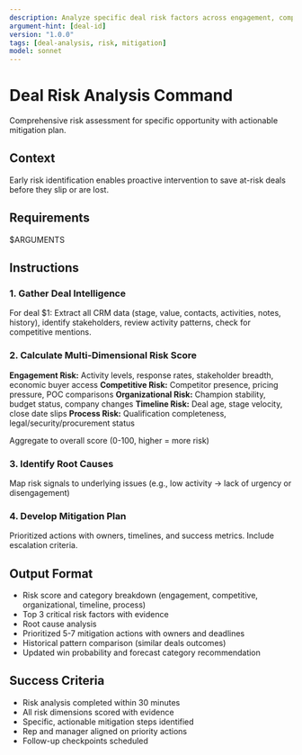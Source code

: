```yaml
---
description: Analyze specific deal risk factors across engagement, competitive, organizational, and timeline dimensions with mitigation strategies
argument-hint: [deal-id]
version: "1.0.0"
tags: [deal-analysis, risk, mitigation]
model: sonnet
---
```


# Deal Risk Analysis Command

Comprehensive risk assessment for specific opportunity with actionable mitigation plan.

## Context
Early risk identification enables proactive intervention to save at-risk deals before they slip or are lost.

## Requirements
$ARGUMENTS

## Instructions

### 1. Gather Deal Intelligence
For deal $1: Extract all CRM data (stage, value, contacts, activities, notes, history), identify stakeholders, review activity patterns, check for competitive mentions.

### 2. Calculate Multi-Dimensional Risk Score
**Engagement Risk:** Activity levels, response rates, stakeholder breadth, economic buyer access
**Competitive Risk:** Competitor presence, pricing pressure, POC comparisons
**Organizational Risk:** Champion stability, budget status, company changes
**Timeline Risk:** Deal age, stage velocity, close date slips
**Process Risk:** Qualification completeness, legal/security/procurement status

Aggregate to overall score (0-100, higher = more risk)

### 3. Identify Root Causes
Map risk signals to underlying issues (e.g., low activity → lack of urgency or disengagement)

### 4. Develop Mitigation Plan
Prioritized actions with owners, timelines, and success metrics. Include escalation criteria.

## Output Format
- Risk score and category breakdown (engagement, competitive, organizational, timeline, process)
- Top 3 critical risk factors with evidence
- Root cause analysis
- Prioritized 5-7 mitigation actions with owners and deadlines
- Historical pattern comparison (similar deals outcomes)
- Updated win probability and forecast category recommendation

## Success Criteria
- Risk analysis completed within 30 minutes
- All risk dimensions scored with evidence
- Specific, actionable mitigation steps identified
- Rep and manager aligned on priority actions
- Follow-up checkpoints scheduled
